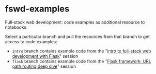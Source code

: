 # fswd-examples

Full-stack web development: code examples as additional resource to notebooks.

Select a particular branch and pull the resources from that branch to get access to code examples:

+ `intro` branch contains example code from the "[Intro to full-stack web development with Flask](https://hwrberlin.github.io/fswd/02-fswd-intro.html)" session
+ `flask` branch contains example code from the "[Flask framework: URL path routing deep dive](https://hwrberlin.github.io/fswd/07-flask.html)" session
